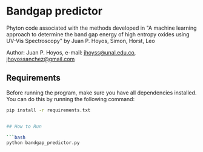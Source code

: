 # Bandgap predictor

Phyton code associated with the methods developed in "A machine learning approach to determine the band gap energy of high entropy oxides using UV-Vis Spectroscopy" by Juan P. Hoyos, Simon, Horst, Leo

Author: Juan P. Hoyos, e-mail: jhoyss@unal.edu.co, jhoyossanchez@gmail.com

## Requirements

Before running the program, make sure you have all dependencies installed. You can do this by running the following command:

```bash
pip install -r requirements.txt


## How to Run

```bash
python bandgap_predictor.py
